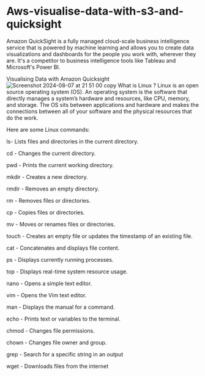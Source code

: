 # Aws-visualise-data-with-s3-and-quicksight

Amazon QuickSight is a fully managed cloud-scale business intelligence service that is powered by machine learning and allows you to create data visualizations and dashboards for the people you work with, wherever they are. It's a competitor to business intelligence tools like Tableau and Microsoft's Power BI.


Visualising Data with Amazon Quicksight![Screenshot 2024-08-07 at 21 51 00 copy](https://github.com/user-attachments/assets/32f2669d-6ebb-40bf-b951-aa5e3578db88)
What is Linux ? 
Linux is an open source operating system (OS). An operating system is the software that directly manages a system’s hardware and resources, like CPU, memory, and storage. The OS sits between applications and hardware and makes the connections between all of your software and the physical resources that do the work.

Here are some Linux commands: 



ls-	Lists files and directories in the current directory.

cd - Changes the current directory.

pwd -	Prints the current working directory.

mkdir -	Creates a new directory.

rmdir -	Removes an empty directory.

rm -	Removes files or directories.

cp -	Copies files or directories.

mv -	Moves or renames files or directories.

touch -	Creates an empty file or updates the timestamp of an existing file.

cat -	Concatenates and displays file content.

ps -	Displays currently running processes.

top -	Displays real-time system resource usage.

nano -	Opens a simple text editor.

vim -	Opens the Vim text editor.

man -	Displays the manual for a command.

echo -	Prints text or variables to the terminal.

chmod -	Changes file permissions.


chown -	Changes file owner and group.

grep -	Search for a specific string in an output

wget -	Downloads files from the internet
